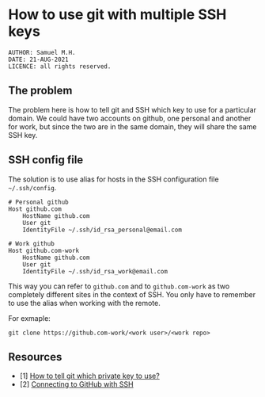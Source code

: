 # How to use git with multiple SSH keys

```
AUTHOR: Samuel M.H.
DATE: 21-AUG-2021
LICENCE: all rights reserved.
```


## The problem
The problem here is how to tell git and SSH which key to use for a particular domain. We could have two accounts on github, one personal and another for work, but since the two are in the same domain, they will share the same SSH key. 


## SSH config file
The solution is to use alias for hosts in the SSH configuration file `~/.ssh/config`.

```text
# Personal github
Host github.com
	HostName github.com
	User git
	IdentityFile ~/.ssh/id_rsa_personal@email.com

# Work github
Host github.com-work
	HostName github.com
	User git
	IdentityFile ~/.ssh/id_rsa_work@email.com
```

This way you can refer to `github.com` and to `github.com-work` as two completely different sites in the context of SSH. You only have to remember to use the alias when working with the remote.

For exmaple:

```
git clone https://github.com-work/<work user>/<work repo>
```


## Resources
* [1] [How to tell git which private key to use?](https://superuser.com/questions/232373/how-to-tell-git-which-private-key-to-use)
* [2] [Connecting to GitHub with SSH](https://docs.github.com/en/github/authenticating-to-github/connecting-to-github-with-ssh)
